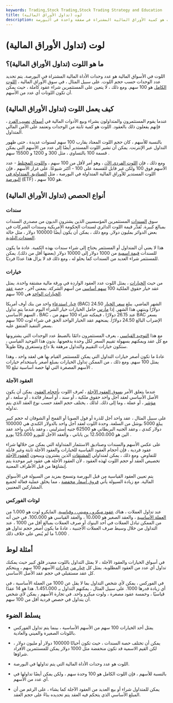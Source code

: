 ```yaml
---
keywords: Trading,Stock Trading,Stock Trading Strategy and Education
title: لوت (تداول الأوراق المالية)
description: اللوت هو كمية الأوراق المالية المشتراة في صفقة واحدة في البورصة.
---
```


# لوت (تداول الأوراق المالية)
## ما هو اللوت (تداول الأوراق المالية)؟

اللوت في الأسواق المالية هو عدد وحدات الأداة المالية المشتراة في البورصة. يتم تحديد عدد الوحدات حسب حجم اللوت. على سبيل المثال ، في سوق الأوراق المالية ، [اللوت الكامل](/roundlot) هو 100 سهم. ومع ذلك ، لا يتعين على المستثمرين شراء عقود كاملة ، حيث يمكن أن تكون اللوتات أي عدد من الأسهم.

## كيف يعمل اللوت (تداول الأوراق المالية)

عندما يقوم المستثمرون والمتداولون بشراء وبيع الأدوات المالية في [أسواق](/capitalmarkets) [نصيب الفرد](/capitalmarkets) ، فإنهم يفعلون ذلك بالعقود. اللوت هو كمية ثابتة من الوحدات وتعتمد على الأمن المالي المتداول.

بالنسبة للأسهم ، كان حجم اللوت المعتاد يقارب 100 سهم لسنوات عديدة ، حتى ظهور التداول عبر الإنترنت. يمكن أن تشير اللوت المستدير أيضًا إلى عدد من الأسهم التي يمكن قسمة 100 بالتساوي ، مثل 300 و 1200 و 15500 سهم .

ومع ذلك ، فإن [اللوت الفردي الآن](/oddlot) ، وهو أمر لأقل من 100 سهم ، [واللوت المختلط](/mixedlot) - عدد الأسهم فوق 100 ولكن غير قابل للقسمة على 100 - أكثر شيوعًا. على غرار الأسهم ، فإن اللوت المستدير للأوراق المالية المتداولة في البورصة ، مثل [الصناديق المتداولة في البورصة](/etf) (ETF) ، هو 100 سهم.

## أنواع الحصص (تداول الأوراق المالية)

### سندات

سوق [السندات](/bondmarket) المستثمرين المؤسسيين الذين يشترون الديون من مصدري السندات بمبالغ كبيرة. تُقدَّر قيمة اللوت الدائري لسندات الحكومة الأمريكية وسندات الشركات في بعض الدوائر بمليون دولار. ومع ذلك ، يمكن أن يكون أيضًا 100000 دولار ، مثل حالة [السندات البلدية](/municipalbond).

هذا لا يعني أن المتداول أو المستثمر يحتاج إلى شراء سندات بهذه الكمية. عادة ما يكون للسندات [قيمة اسمية](/facevalue) من 1000 دولار إلى 10000 دولار (بعضها أقل من ذلك). يمكن للمستثمر شراء العديد من السندات كما يحلو له ، ومع ذلك قد لا يزال هذا عددًا فرديًا.

### خيارات

من حيث [الخيارات](/option) ، يمثل اللوت عدد العقود الواردة في ورقة مالية مشتقة واحدة. يمثل عقد خيار حقوق الملكية 100 [سهم أساسي](/underlying-asset) من أسهم الشركة. بمعنى آخر ، حصة [عقد الخيارات الواحد](/optionscontract) هي 100 سهم.

[خيار استدعاء](/calloption) واحد من بنك أوف أمريكا (BAC) الشهر الماضي. يبلغ [سعر الخيار](/strikeprice) 24.50 دولارًا وينتهي هذا الشهر. إذا [مارس](/exercise) حامل الخيارات خيار الشراء اليوم عندما يتم تداول السهم الأساسي ، BAC ، عند 26.15 دولارًا ، فيمكنه شراء 100 سهم من BAC بسعر الإضراب البالغ 24.50 دولارًا. يمنحهم عقد الخيار الواحد الحق في شراء لوت 100 سهم بسعر التنفيذ المتفق عليه.

مع هذا [التوحيد القياسي](/standardization) ، يعرف المستثمرون دائمًا بالضبط عدد الوحدات التي يشترونها مع كل عقد ويمكنهم بسهولة تقييم السعر لكل وحدة يدفعونها. بدون هذا التوحيد القياسي ، ستكون خيارات التقييم والتداول مرهقة بلا داع وتستغرق وقتًا طويلاً.

عادةً ما تكون أصغر خيارات التداول التي يمكن للمستثمر القيام بها هي لعقد واحد ، وهذا يمثل 100 سهم. ومع ذلك ، من الممكن تداول الخيارات بمبلغ أصغر باستخدام خيارات الأسهم المصغرة التي لها حصة أساسية تبلغ 10 .

### العقود الآجلة

عندما يتعلق الأمر [بسوق العقود الآجلة](/futuresmarket) ، تُعرف اللوت [بأحجام العقود](/contractsize). يمكن أن يكون الأصل الأساسي لعقد آجل واحد حقوق ملكية ، أو سند ، أو أسعار فائدة ، أو سلعة ، أو [مؤشر](/marketindex) ، أو عملة ، وما إلى ذلك. لذلك ، يختلف حجم العقد حسب نوع العقد الذي يتم تداوله.

على سبيل المثال ، عقد واحد آجل للذرة أو فول الصويا أو القمح أو الشوفان له حجم كبير يبلغ 5000 بوشل من السلعة. وحدة اللوت لعقد آجل واحد بالدولار الكندي هي 100000 دولار كندي ، وعقد الجنيه البريطاني هو 62500 جنيه إسترليني ، وعقد ياباني واحد عقد الين هو 12،500،000 ين ياباني ، والعقد الآجل لليورو 125،000 يورو .

على عكس الأسهم والسندات وصناديق الاستثمار المتداولة التي يمكن من خلالها شراء عقود فردية ، فإن أحجام العقود القياسية للخيارات والعقود الآجلة ثابتة وغير قابلة للتفاوض. ومع ذلك ، يمكن لمتداولي [المشتقات](/derivative) الذين يشترون ويبيعون [العقود الآجلة](/forwardcontract) تخصيص العقد أو حجم اللوت لهذه العقود ، لأن العقود الآجلة هي عقود غير موحدة يتم إنشاؤها من قبل الأطراف المعنية.

يتم تعيين العقود القياسية من قبل البورصة وتسمح بمزيد من السيولة في الأسواق المالية. مع زيادة السيولة يأتي [فروق أسعار مخفضة](/spread) ، مما يخلق عملية فعالة لجميع المشاركين المعنيين.

### لوتات الفوركس

عند تداول العملات ، هناك [عقود ميكرو ، وميني ، وقياسية](/standard-lot). المايكرو لوت هو 1،000 من [العملة الأساسية](/basecurrency) ، والعقد الصغير هو 10،000 ، والعقد القياسي هو 100،000. في حين أنه من الممكن تبادل العملات في أحد البنوك أو صرف العملات بمبالغ أقل من 1000 ، عند التداول من خلال وسيط صرف العملات الأجنبية ، عادةً ما يكون أصغر حجم تداول هو 1،000 ما لم يُنص على خلاف ذلك .

## أمثلة لوط

في أسواق الخيارات والعقود الآجلة ، لا يمثل التداول باللوت مصدر قلق كبير حيث يمكنك تداول أي عدد من العقود المطلوبة. يمثل كل [خيار من](/stockoption) [خيارات](/stockoption) الأسهم 100 سهم ، ويتحكم كل عقد مستقبلي في حجم عقد الأصل الأساسي.

في الفوركس ، يمكن لأي شخص التداول بما لا يقل عن 1000 من العملة الأساسية ، في أي زيادة قدرها 1000. على سبيل المثال ، يمكنهم التداول بـ 1،451،000. هذا هو 14 عقدًا قياسيًا ، وخمسة عقود مصغرة ، ولوت ميكرو واحد. في تجارة الأسهم ، يمكن لأي شخص أن يتداول في حصص فردية أقل من 100 سهم.

## يسلط الضوء

- يمثل أحد الخيارات 100 سهم من الأسهم الأساسية ، بينما يتم تداول الفوركس باللوتات الصغيرة والميني والعادية.

- يمكن أن تختلف حصة السندات ، حيث تكون أحيانًا 100000 دولار أو مليون دولار ، لكن القيم الاسمية قد تكون منخفضة مثل 1000 دولار يمكن للمستثمرين الأفراد شراؤها.

- اللوت هو عدد وحدات الأداة المالية التي يتم تداولها في البورصة.

- بالنسبة للأسهم ، فإن اللوت الكامل هو 100 وحدة سهم ، ولكن يمكن أيضًا تداولها في أي عدد من الأسهم.

- يمكن للمتداول شراء أو بيع العديد من العقود الآجلة كما يشاء ، على الرغم من أن المبلغ الأساسي الذي يتحكم فيه العقد يتم تحديده بناءً على حجم العقد.

